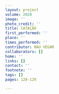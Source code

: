 ```yaml
---
layout: project
volume: 2020
image: ''
photo_credit: ''
title: CATAÇÃO
first_performed: ''
place: ''
times_performed: ''
contributor: NAU VEGAR
collaborators: []
home: ''
links: []
contact: ''
footnote: ''
tags: []
pages: 128-129

---
```




